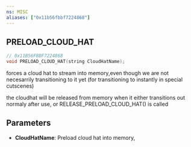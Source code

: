 ```yaml
---
ns: MISC
aliases: ["0x11b56fbbf7224868"]
---
```

## PRELOAD_CLOUD_HAT

```c
// 0x11B56FBBF7224868
void PRELOAD_CLOUD_HAT(string CloudHatName);
```

forces a cloud hat to stream into memory,even though we are not necesarrily transitioning to it yet (for transitioning to instantly in special cutscenes)

the cloudhat will be released from memory when it either transitions out normaly after use, or RELEASE_PRELOAD_CLOUD_HAT() is called


## Parameters
* **CloudHatName**: Preload cloud hat into memory,
